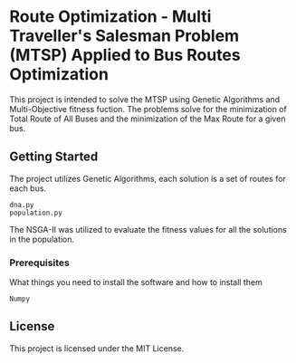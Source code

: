 # Route Optimization - Multi Traveller's Salesman Problem (MTSP) Applied to Bus Routes Optimization

This project is intended to solve the MTSP using Genetic Algorithms and Multi-Objective fitness fuction. The problems
solve for the minimization of Total Route of All Buses and the minimization of the Max Route for a given bus.

## Getting Started
The project utilizes Genetic Algorithms, each solution is a set of routes for each bus.
```
dna.py 
population.py
```
The NSGA-II was utilized to evaluate the fitness values for all the solutions in the population.

### Prerequisites

What things you need to install the software and how to install them

```
Numpy
```

## License

This project is licensed under the MIT License.

